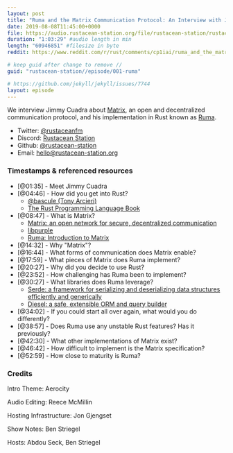 ```yaml
---
layout: post
title: "Ruma and the Matrix Communication Protocol: An Interview with Jimmy Cuadra"
date: 2019-08-08T11:45:00+0000
file: https://audio.rustacean-station.org/file/rustacean-station/rustacean-station-e001-ruma-matrix-jimmy-cuadra.mp3
duration: "1:03:29" #audio length in min
length: "60946851" #filesize in byte
reddit: https://www.reddit.com/r/rust/comments/cp1iai/ruma_and_the_matrix_communication_protocol_an/

# keep guid after change to remove //
guid: "rustacean-station//episode/001-ruma"

# https://github.com/jekyll/jekyll/issues/7744
layout: episode
---
```


We interview Jimmy Cuadra about [Matrix](https://matrix.org/), an open and decentralized communication protocol, and his implementation in Rust known as [Ruma](https://github.com/ruma/ruma).

 - Twitter: [@rustaceanfm](https://twitter.com/rustaceanfm)
 - Discord: [Rustacean Station](https://discord.gg/cHc3Gyc)
 - Github: [@rustacean-station](https://github.com/rustacean-station/)
 - Email: [hello@rustacean-station.org](mailto:hello@rustacean-station.org)

### Timestamps & referenced resources

* [@01:35] - Meet Jimmy Cuadra
* [@04:46] - How did you get into Rust?
  * [@bascule (Tony Arcieri)](https://twitter.com/bascule)
  * [The Rust Programming Language Book](https://doc.rust-lang.org/book/)
* [@08:47] - What is Matrix?
  * [Matrix: an open network for secure, decentralized communication](https://matrix.org/)
  * [libpurple](https://developer.pidgin.im/wiki/WhatIsLibpurple)
  * [Ruma: Introduction to Matrix](https://www.ruma.io/docs/matrix/)
* [@14:32] - Why "Matrix"?
* [@16:44] - What forms of communication does Matrix enable?
* [@17:59] - What pieces of Matrix does Ruma implement?
* [@20:27] - Why did you decide to use Rust?
* [@23:52] - How challenging has Ruma been to implement?
* [@30:27] - What libraries does Ruma leverage?
  * [Serde: a framework for serializing and deserializing data structures efficiently and generically](https://crates.io/crates/serde)
  * [Diesel: a safe, extensible ORM and query builder](https://crates.io/crates/diesel)
* [@34:02] - If you could start all over again, what would you do differently?
* [@38:57] - Does Ruma use any unstable Rust features? Has it previously?
* [@42:30] - What other implementations of Matrix exist?
* [@46:42] - How difficult to implement is the Matrix specification?
* [@52:59] - How close to maturity is Ruma?

### Credits

Intro Theme: Aerocity

Audio Editing: Reece McMillin

Hosting Infrastructure: Jon Gjengset

Show Notes: Ben Striegel

Hosts: Abdou Seck, Ben Striegel
